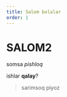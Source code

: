 ```yaml
---
title: Salom bolalar
order: 1
---
```


# SALOM2

somsa *pishloq*

ishlar **qalay**?

> sarimsoq piyoz